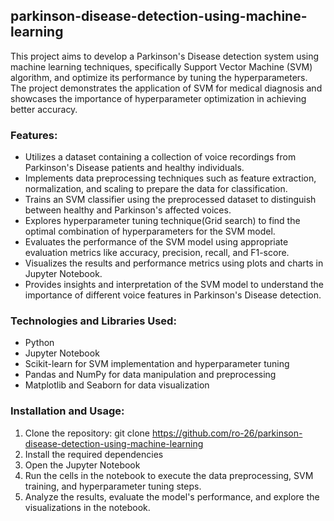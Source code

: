 ## parkinson-disease-detection-using-machine-learning
This project aims to develop a Parkinson's Disease detection system using machine learning techniques, specifically Support Vector Machine (SVM) algorithm, and optimize its performance by tuning the hyperparameters. The project demonstrates the application of SVM for medical diagnosis and showcases the importance of hyperparameter optimization in achieving better accuracy.

### Features:
- Utilizes a dataset containing a collection of voice recordings from Parkinson's Disease patients and healthy individuals.
- Implements data preprocessing techniques such as feature extraction, normalization, and scaling to prepare the data for classification.
- Trains an SVM classifier using the preprocessed dataset to distinguish between healthy and Parkinson's affected voices.
- Explores hyperparameter tuning technique(Grid search) to find the optimal combination of hyperparameters for the SVM model.
- Evaluates the performance of the SVM model using appropriate evaluation metrics like accuracy, precision, recall, and F1-score.
- Visualizes the results and performance metrics using plots and charts in Jupyter Notebook.
- Provides insights and interpretation of the SVM model to understand the importance of different voice features in Parkinson's Disease detection.

### Technologies and Libraries Used:
- Python
- Jupyter Notebook
- Scikit-learn for SVM implementation and hyperparameter tuning
- Pandas and NumPy for data manipulation and preprocessing
- Matplotlib and Seaborn for data visualization

### Installation and Usage:
1. Clone the repository: git clone https://github.com/ro-26/parkinson-disease-detection-using-machine-learning
2. Install the required dependencies
3. Open the Jupyter Notebook
4. Run the cells in the notebook to execute the data preprocessing, SVM training, and hyperparameter tuning steps.
5. Analyze the results, evaluate the model's performance, and explore the visualizations in the notebook.




